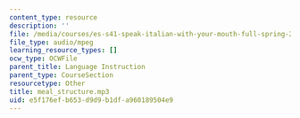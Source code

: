 ```yaml
---
content_type: resource
description: ''
file: /media/courses/es-s41-speak-italian-with-your-mouth-full-spring-2012/e5f176efb653d9d9b1dfa960189504e9_meal_structure.mp3
file_type: audio/mpeg
learning_resource_types: []
ocw_type: OCWFile
parent_title: Language Instruction
parent_type: CourseSection
resourcetype: Other
title: meal_structure.mp3
uid: e5f176ef-b653-d9d9-b1df-a960189504e9
---
```

